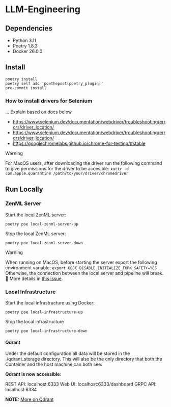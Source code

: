 # LLM-Engineering

## Dependencies

- Python 3.11
- Poetry 1.8.3
- Docker 26.0.0

## Install

```shell
poetry install
poetry self add 'poethepoet[poetry_plugin]'
pre-commit install
```

### How to install drivers for Selenium

... Explain based on docs below

* https://www.selenium.dev/documentation/webdriver/troubleshooting/errors/driver_location/
* https://www.selenium.dev/documentation/webdriver/troubleshooting/errors/driver_location/
* https://googlechromelabs.github.io/chrome-for-testing/#stable

> [!WARNING]
> For MacOS users, after downloading the driver run the following command to give permissions for the driver to be accesible: `xattr -d com.apple.quarantine /path/to/your/driver/chromedriver`


## Run Locally 

### ZenML Server

Start the local ZenML server:
```shell
poetry poe local-zenml-server-up
```

Stop the local ZenML server:
```shell
poetry poe local-zenml-server-down
```

> [!WARNING]  
> When running on MacOS, before starting the server export the following environment variable:
> `export OBJC_DISABLE_INITIALIZE_FORK_SAFETY=YES`
> Otherwise, the connection between the local server and pipeline will break. 🔗 More details in [this issue](https://github.com/zenml-io/zenml/issues/2369).

### Local Infrastructure

Start the local infrastructure using Docker:
```shell
poetry poe local-infrastructure-up
```

Stop the local infrastructure
```shell
poetry poe local-infrastructure-down
```

#### Qdrant

Under the default configuration all data will be stored in the ./qdrant_storage directory. This will also be the only directory that both the Container and the host machine can both see.

**Qdrant is now accessible:**

REST API: localhost:6333
Web UI: localhost:6333/dashboard
GRPC API: localhost:6334

**NOTE:** [More on Qdrant](https://qdrant.tech/documentation/quick-start/)